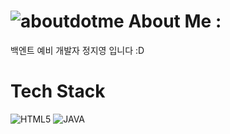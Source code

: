 # ![aboutdotme](https://user-images.githubusercontent.com/115637423/210236214-f167a2bd-27d9-4892-8e73-67d88bf8879c.svg) About Me :
백엔트 예비 개발자 정지영 입니다 :D
 
 # Tech Stack
![HTML5](https://img.shields.io/badge/-HTML5-F05032?style=plastic&logo=html5&logoColor=ffffff)
![JAVA](https://img.shields.io/badge/-JAVA-FF9E0F??style=plastic&logo=java&logoColor=ffffff)
